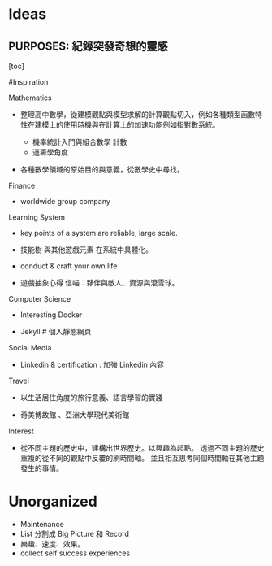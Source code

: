 Ideas
==

PURPOSES: 紀錄突發奇想的靈感
--

[toc]

#Inspiration

Mathematics

* 整理高中數學，從建模觀點與模型求解的計算觀點切入，例如各種類型函數特性在建模上的使用時機與在計算上的加速功能例如指對數系統。
	* 機率統計入門與組合數學 計數 
	* 運籌學角度 

* 各種數學領域的原始目的與意義，從數學史中尋找。

Finance  

* worldwide group company 

Learning System

* key points of a system are reliable, large scale.
 
* 技能樹 與其他遊戲元素 在系統中具體化。

* conduct & craft your own life

* 遊戲抽象心得
 信喵：夥伴與敵人、資源與滾雪球。


Computer Science

* Interesting Docker

* Jekyll # 個人靜態網頁

Social Media

* Linkedin & certification : 加強 Linkedin 內容
 

Travel

* 以生活居住角度的旅行意義、語言學習的實踐

* 奇美博故館 、亞洲大學現代美術館

Interest

* 從不同主題的歷史中，建構出世界歷史。以興趣為起點。
 透過不同主題的歷史重複的從不同的觀點中反覆的刷時間軸。
 並且相互思考同個時間軸在其他主題發生的事情。

# Unorganized

* Maintenance
* List  分割成 Big Picture 和 Record
* 樂趣、速度、效果。
* collect self success experiences
<!--stackedit_data:
eyJoaXN0b3J5IjpbOTM1MjUyODk5LDEzMjcyMzAzOV19
-->